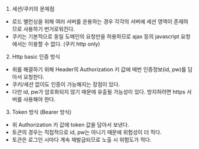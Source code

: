 1. 세션/쿠키의 문제점
- 로드 밸런싱을 위해 여러 서버를 운용하는 경우 각각의 서버에 세션 영역이 존재하므로 사용하기 번거로워진다.   
- 쿠키는 기본적으로 동일 도메인의 요청만을 허용하므로 ajax 등의 javascript 요청에서는 이용할 수 없다. (쿠키 http only)

2. Http basic 인증 방식
- 위를 해결하기 위해 Header의 Authorization 키 값에 매번 인증정보(id, pw)를 담아서 요청한다.
- 쿠키/세션 없이도 인증이 가능해지는 장점이 있다.
- 다만 id, pw가 암호화되지 않기 때문에 유출될 가능성이 있다. 방지하려면 https 서버를 사용해야 한다. 

3. Token 방식 (Bearer 방식)
- 위 Authorization 키 값에 token 값을 담아서 보낸다.
- 토큰의 경우는 직접적으로 id, pw는 아니기 때문에 위험성이 더 적다.
- 토큰은 로그인 시마다 계속 재발급되므로 노출 시 위험도가 적다. 

